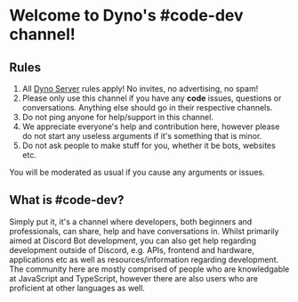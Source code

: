 # Welcome to Dyno's #code-dev channel!
## Rules
1. All [Dyno Server](https://discord.com/channels/203039963636301824/203039963636301824/706331697410736148) rules apply! No invites, no advertising, no spam!
2. Please only use this channel if you have any **code** issues, questions or conversations. Anything else should go in their respective channels.
3. Do not ping anyone for help/support in this channel.
4. We appreciate everyone's help and contribution here, however please do not start any useless arguments if it's something that is minor.
5. Do not ask people to make stuff for you, whether it be bots, websites etc.

You will be moderated as usual if you cause any arguments or issues.

## What is #code-dev?
Simply put it, it's a channel where developers, both beginners and professionals, can share, help and have conversations in. Whilst primarily aimed at Discord Bot development, you can also get help regarding development outside of Discord, e.g. APIs, frontend and hardware, applications etc as well as resources/information regarding development. The community here are mostly comprised of people who are knowledgable at JavaScript and TypeScript, however there are also users who are proficient at other languages as well.